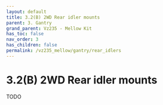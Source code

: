 ```yaml
---
layout: default
title: 3.2(B) 2WD Rear idler mounts
parent: 3. Gantry
grand_parent: Vz235 - Mellow Kit
has_toc: false
nav_order: 3
has_children: false
permalink: /vz235_mellow/gantry/rear_idlers
---
```


# 3.2(B) 2WD Rear idler mounts

TODO
